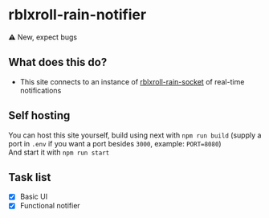 # rblxroll-rain-notifier

⚠ New, expect bugs

## What does this do?

- This site connects to an instance of [rblxroll-rain-socket](https://github.com/robertsspaceindustries/rblxroll-rain-socket) of real-time notifications

## Self hosting

You can host this site yourself, build using next with `npm run build` (supply a port in `.env` if you want a port besides `3000`, example: `PORT=8080`) \
And start it with `npm run start`

## Task list

-   [x] Basic UI
-   [x] Functional notifier